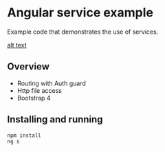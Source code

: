 # Angular service example

Example code that demonstrates the use of services.

[alt text](https://github.com/adam-p/markdown-here/raw/master/src/common/images/icon48.png "Logo Title Text 1")

## Overview 
- Routing with Auth guard
- Http file access
- Bootstrap 4

## Installing and running
```
npm install
ng s
```

